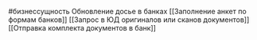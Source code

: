 #бизнессущность 
Обновление досье в банках
[[Заполнение анкет по формам банков]]
[[Запрос в ЮД оригиналов или сканов документов]]
[[Отправка комплекта документов в банк]]
